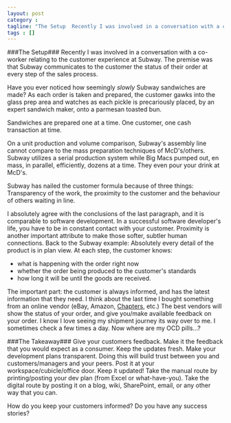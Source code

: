 ```yaml
---
layout: post
category : 
tagline: "The Setup  Recently I was involved in a conversation with a co-worker relating to the customer exper"
tags : []
---
```


###The Setup###
Recently I was involved in a conversation with a co-worker relating to the customer experience at Subway. The premise was that Subway communicates to the customer the status of their order at every step of the sales process.
  
Have you ever noticed how seemingly *slowly* Subway sandwiches are made? As each order is taken and prepared, the customer gawks into the glass prep area and watches as each pickle is precariously placed, by an expert sandwich maker, onto a parmesan toasted bun. 
  
Sandwiches are prepared one at a time. One customer, one cash transaction at time. 
  
On a unit production and volume comparison, Subway's assembly line cannot compare to the mass preparation techniques of McD's/others. Subway utilizes a serial production system while Big Macs pumped out, en mass, in parallel, efficiently, dozens at a time.  They even pour your drink at McD's. 
  
Subway has nailed the customer formula because of three things: Transparency of the work, the proximity to the customer and the behaviour of others waiting in line.
  
I absolutely agree with the conclusions of the last paragraph, and it is comparable to software development. In a successful software developer's life, you have to be in constant contact with your customer. Proximity is another important attribute to make those softer, subtler human connections. 
Back to the Subway example: Absolutely every detail of the product is in plan view. At each step, the customer knows:

* what is happening with the order right now 
* whether the order being produced to the customer's standards 
* how long it will be until the goods are received. 

The important part: the customer is always informed, and has the latest information that they need.
I think about the last time I bought something from an online vendor (eBay, Amazon, [Chapters](chapters.indigo.ca), etc.) The best vendors will show the status of your order, and give you/make available feedback on your order. I know I love seeing my shipment journey its way over to me. I sometimes check a few times a day. Now where are my OCD pills...?

###The Takeaway###
Give your customers feedback. Make it the feedback that you would expect as a consumer. Keep the updates fresh.
Make your development plans transparent. Doing this will build trust between you and customers/managers and your peers. Post it at your workspace/cubicle/office door. Keep it updated! Take the manual route by printing/posting your dev plan (from Excel or what-have-you). Take the digital route by posting it on a blog, wiki, SharePoint, email, or any other way that you can.

How do you keep your customers informed? Do you have any success stories?
